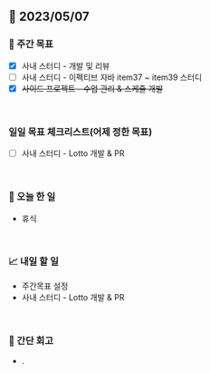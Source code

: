 ## 📅 2023/05/07


### 👏 주간 목표

- [x] 사내 스터디 - 개발 및 리뷰
- [ ] 사내 스터디 - 이펙티브 자바 item37 ~ item39 스터디
- [x] ~~사이드 프로젝트 - 수업 관리 & 스케줄 개발~~

<br/>

### 일일 목표 체크리스트(어제 정한 목표)

- [ ] 사내 스터디 - Lotto 개발 & PR

<br/>

### 💯 오늘 한 일

- 휴식

<br/>

### 📈 내일 할 일

- 주간목표 설정
- 사내 스터디 - Lotto 개발 & PR

<br/>

### 🤔 간단 회고

- .
 
